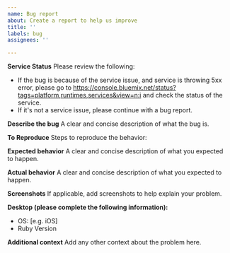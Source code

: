 ```yaml
---
name: Bug report
about: Create a report to help us improve
title: ''
labels: bug
assignees: ''

---
```


**Service Status**
Please review the following:

- If the bug is because of the service issue, and service is throwing 5xx error, please go to https://console.bluemix.net/status?tags=platform,runtimes,services&view=n:i and check the status of the service.
- If it's not a service issue, please continue with a bug report.

**Describe the bug**
A clear and concise description of what the bug is. 

**To Reproduce**
Steps to reproduce the behavior:

**Expected behavior**
A clear and concise description of what you expected to happen.

**Actual behavior**
A clear and concise description of what you expected to happen.

**Screenshots**
If applicable, add screenshots to help explain your problem.

**Desktop (please complete the following information):**
 - OS: [e.g. iOS]
 - Ruby Version

**Additional context**
Add any other context about the problem here.
